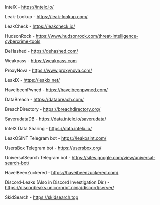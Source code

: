 
IntelX - https://intelx.io/ 

Leak-Lookup - https://leak-lookup.com/ 

LeakCheck - https://leakcheck.io/

HudsonRock - https://www.hudsonrock.com/threat-intelligence-cybercrime-tools 

DeHashed - https://dehashed.com/ 

Weakpass - https://weakpass.com

ProxyNova - https://www.proxynova.com/

LeakIX - https://leakix.net/ 

HaveIbeenPwned - https://haveibeenpwned.com/ 

DataBreach - https://databreach.com/

BreachDirectory - https://breachdirectory.org/ 

SaverudataDB - https://data.intelx.io/saverudata/ 

IntelX Data Sharing - https://data.intelx.io/

LeakOSINT Telegram bot - https://leakosint.com/ 

UsersBox Telegram bot - https://usersbox.org/

UniversalSearch Telegram bot - https://sites.google.com/view/universal-search-bot/ 

HaveIBeenZuckered - https://haveibeenzuckered.com/

Discord-Leaks (Also in Discord Investigation Dir.) - https://discordleaks.unicornriot.ninja/discord/server/

SkidSearch - https://skidsearch.top






